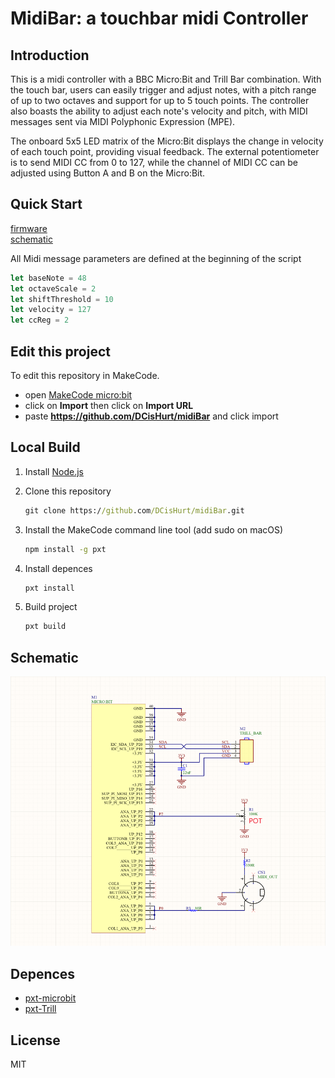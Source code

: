# MidiBar: a touchbar midi Controller

## Introduction

This is a midi controller with a BBC Micro:Bit and Trill Bar combination. With the touch bar, users can easily trigger and adjust notes, with a pitch range of up to two octaves and support for up to 5 touch points. The controller also boasts the ability to adjust each note's velocity and pitch, with MIDI messages sent via MIDI Polyphonic Expression (MPE).

The onboard 5x5 LED matrix of the Micro:Bit displays the change in velocity of each touch point, providing visual feedback. The external potentiometer is to send MIDI CC from 0 to 127, while the channel of MIDI CC can be adjusted using Button A and B on the Micro:Bit.

## Quick Start

[firmware](built/binary.hex)</br>
[schematic](doc/Schematic.png)</br>

All Midi message parameters are defined at the beginning of the script

```ts
let baseNote = 48
let octaveScale = 2
let shiftThreshold = 10
let velocity = 127
let ccReg = 2
```

## Edit this project

To edit this repository in MakeCode.

* open [MakeCode micro:bit](https://makecode.microbit.org/)
* click on **Import** then click on **Import URL**
* paste **<https://github.com/DCisHurt/midiBar>** and click import

## Local Build

1. Install [Node.js](https://nodejs.org/en/download)

2. Clone this repository

    ```cmd
    git clone https://github.com/DCisHurt/midiBar.git
    ```

3. Install the MakeCode command line tool (add sudo on macOS)

    ```cmd
    npm install -g pxt
    ```

4. Install depences

    ```cmd
    pxt install
    ```

5. Build project

    ```cmd
    pxt build
    ```

## Schematic

![alt text](doc/Schematic.png)

## Depences

* [pxt-microbit](https://github.com/microsoft/pxt-microbit)
* [pxt-Trill](https://github.com/DCisHurt/pxt-Trill)

## License

MIT
